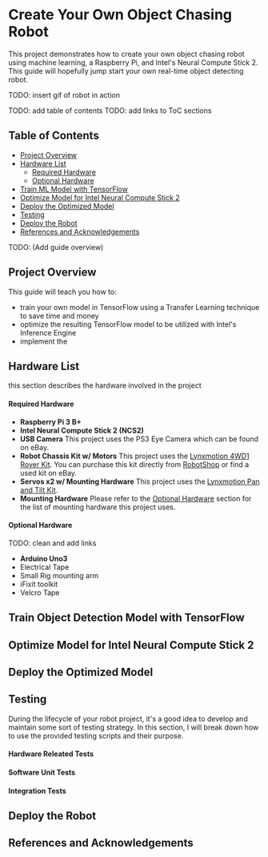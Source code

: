 # Create Your Own Object Chasing Robot
This project demonstrates how to create your own object chasing robot using machine learning, a Raspberry Pi, and Intel's Neural Compute Stick 2. This guide will hopefully jump start your own real-time object detecting robot.

TODO: insert gif of robot in action

TODO: add table of contents
TODO: add links to ToC sections
## Table of Contents
* [Project Overview](#project-overview)
* [Hardware List](#hardware-list)
  * [Required Hardware](#required-hardware)
  * [Optional Hardware](#optional-hardware)
* [Train ML Model with TensorFlow](#train-object-detection-model-with-tensorflow)
* [Optimize Model for Intel Neural Compute Stick 2](#optimize-model-for-intel-neural-compute-stick-2)
* [Deploy the Optimized Model](#deploy-the-optimized-model)
* [Testing](#testing)
* [Deploy the Robot](#deploy-the-robot)
* [References and Acknowledgements](#references-and-acknowledgements)

TODO: (Add guide overview)
## Project Overview
This guide will teach you how to: 
* train your own model in TensorFlow using a Transfer Learning technique to save time and money 
* optimize the resulting TensorFlow model to be utilized with Intel's Inference Engine
* implement the 

## Hardware List
this section describes the hardware involved in the project
#### Required Hardware
* **Raspberry Pi 3 B+**
* **Intel Neural Compute Stick 2 (NCS2)**
* **USB Camera** This project uses the PS3 Eye Camera which can be found on eBay.
* **Robot Chassis Kit w/ Motors** This project uses the [Lynxmotion 4WD1 Rover Kit](http://www.lynxmotion.com/c-111-a4wd1-no-electronics.aspx). You can purchase this kit directly from [RobotShop](https://www.robotshop.com) or find a used kit on eBay.
* **Servos x2 w/ Mounting Hardware** This project uses the [Lynxmotion Pan and Tilt Kit](https://www.robotshop.com/en/lynxmotion-pan-and-tilt-kit-aluminium2.html).
* **Mounting Hardware** Please refer to the [Optional Hardware](#optional-hardware) section for the list of mounting hardware this project uses.

#### Optional Hardware
TODO: clean and add links
* **Arduino Uno3**
* Electrical Tape
* Small Rig mounting arm
* iFixit toolkit
* Velcro Tape

## Train Object Detection Model with TensorFlow

## Optimize Model for Intel Neural Compute Stick 2

## Deploy the Optimized Model

## Testing
During the lifecycle of your robot project, it's a good idea to develop and maintain some sort of testing strategy. In this section, I will break down how to use the provided testing scripts and their purpose.
#### Hardware Releated Tests
#### Software Unit Tests
#### Integration Tests

## Deploy the Robot

## References and Acknowledgements
